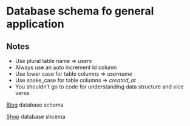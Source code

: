 # Database schema fo general application

## Notes
* Use plural table name => *users*
* Always use an  auto increment Id column
* Use lower case for table columns => *username*
* Use snake_case for table columns => *created_at*
* You shouldn't go to code for understanding data structure and vice versa


[Blog](./Blog.md) database schema

[Shop](./Shop.md) database shcema

